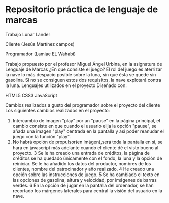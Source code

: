# Repositorio práctica de lenguaje de marcas

Trabajo Lunar Lander

Cliente (Jesús Martínez campos)

Programador (Lamiae EL Wahabi)  

Trabajo propuesto por el profesor Miguel Ángel Urbina, en la asignatura de Lenguaje de Marcas
¿En que consiste el juego?
El rol del juego es aterrizar la nave lo más despacio posible sobre la luna, sin que ésta se quede sin gasolina. Si no se consiguen estos dos requisitos, la nave explotará contra la luna.
Lenguajes utilizados en el proyecto
Diseñado con:

HTML5
CSS3
JavaScript

Cambios realizados a gusto del programador sobre el proyecto del cliente
Los siguientes cambios realizados en el proyecto:
1. Intercambio de imagen "play" por un "pause" en la página principal, el cambio consiste en que cuando el usuario elija la opción "pause", se añada una imagen "play" centrada en la pantalla y así poder reanudar el juego con la función "play".
2. No habrá opción de propulsor(en imágen),será toda la pantalla en si, se hará en javascript más adelante cuando el cliente dé el visto bueno al proyecto.
3 Se le ha creado una entrada de créditos, la página de créditos se ha quedado únicamente con el fondo, la luna y la opción de reiniciar. Se le ha añadido los datos del productor, nombres de los clientes, nombre del patrocinador y año realizado.
4 He creado una opción sobre las instrucciones de juego.
5 Se ha cambiado el texto en las opciones de gasolina, altura y velocidad, por imágenes de barras verdes.
6 En la opción de jugar en la pantalla del ordenador, se han recortado los márgenes laterales para central la visión del usuario en la nave.
